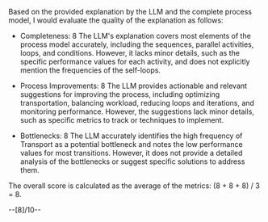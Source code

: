 Based on the provided explanation by the LLM and the complete process model, I would evaluate the quality of the explanation as follows:

* Completeness: 8
The LLM's explanation covers most elements of the process model accurately, including the sequences, parallel activities, loops, and conditions. However, it lacks minor details, such as the specific performance values for each activity, and does not explicitly mention the frequencies of the self-loops.

* Process Improvements: 8
The LLM provides actionable and relevant suggestions for improving the process, including optimizing transportation, balancing workload, reducing loops and iterations, and monitoring performance. However, the suggestions lack minor details, such as specific metrics to track or techniques to implement.

* Bottlenecks: 8
The LLM accurately identifies the high frequency of Transport as a potential bottleneck and notes the low performance values for most transitions. However, it does not provide a detailed analysis of the bottlenecks or suggest specific solutions to address them.

The overall score is calculated as the average of the metrics: (8 + 8 + 8) / 3 = 8.

--[8]/10--